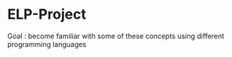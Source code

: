 # ELP-Project
Goal : become familiar with some of these concepts using different programming languages

